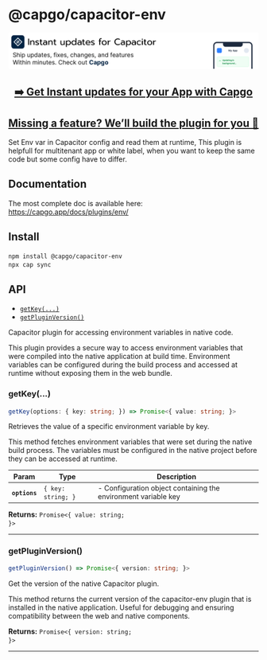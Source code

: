 # @capgo/capacitor-env
 <a href="https://capgo.app/"><img src='https://raw.githubusercontent.com/Cap-go/capgo/main/assets/capgo_banner.png' alt='Capgo - Instant updates for capacitor'/></a>

<div align="center">
  <h2><a href="https://capgo.app/?ref=plugin_env"> ➡️ Get Instant updates for your App with Capgo</a></h2>
  <h2><a href="https://capgo.app/consulting/?ref=plugin_env"> Missing a feature? We’ll build the plugin for you 💪</a></h2>
</div>

Set Env var in Capacitor config and read them at runtime, This plugin is helpfull for multitenant app or white label, when you want to keep the same code but some config have to differ.

## Documentation

The most complete doc is available here: https://capgo.app/docs/plugins/env/

## Install

```bash
npm install @capgo/capacitor-env
npx cap sync
```

## API

<docgen-index>

* [`getKey(...)`](#getkey)
* [`getPluginVersion()`](#getpluginversion)

</docgen-index>

<docgen-api>
<!--Update the source file JSDoc comments and rerun docgen to update the docs below-->

Capacitor plugin for accessing environment variables in native code.

This plugin provides a secure way to access environment variables that were
compiled into the native application at build time. Environment variables
can be configured during the build process and accessed at runtime without
exposing them in the web bundle.

### getKey(...)

```typescript
getKey(options: { key: string; }) => Promise<{ value: string; }>
```

Retrieves the value of a specific environment variable by key.

This method fetches environment variables that were set during the native
build process. The variables must be configured in the native project
before they can be accessed at runtime.

| Param         | Type                          | Description                                                    |
| ------------- | ----------------------------- | -------------------------------------------------------------- |
| **`options`** | <code>{ key: string; }</code> | - Configuration object containing the environment variable key |

**Returns:** <code>Promise&lt;{ value: string; }&gt;</code>

--------------------


### getPluginVersion()

```typescript
getPluginVersion() => Promise<{ version: string; }>
```

Get the version of the native Capacitor plugin.

This method returns the current version of the capacitor-env plugin
that is installed in the native application. Useful for debugging
and ensuring compatibility between the web and native components.

**Returns:** <code>Promise&lt;{ version: string; }&gt;</code>

--------------------

</docgen-api>
